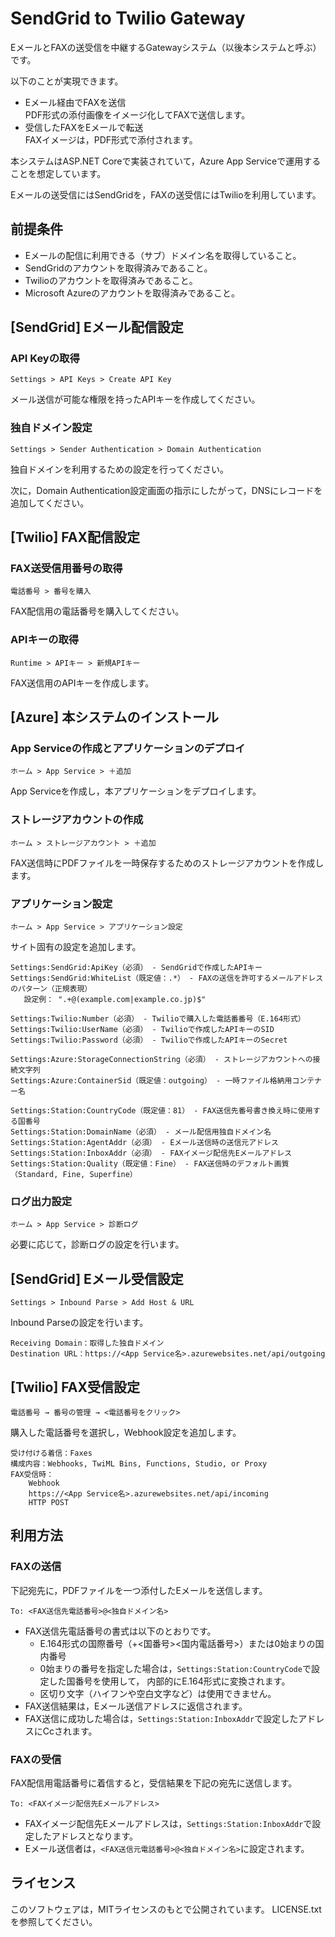 # SendGrid to Twilio Gateway

EメールとFAXの送受信を中継するGatewayシステム（以後本システムと呼ぶ）です。

以下のことが実現できます。

- Eメール経由でFAXを送信  
  PDF形式の添付画像をイメージ化してFAXで送信します。
- 受信したFAXをEメールで転送  
  FAXイメージは，PDF形式で添付されます。

本システムはASP.NET Coreで実装されていて，Azure App Serviceで運用することを想定しています。

Eメールの送受信にはSendGridを，FAXの送受信にはTwilioを利用しています。

## 前提条件

- Eメールの配信に利用できる（サブ）ドメイン名を取得していること。
- SendGridのアカウントを取得済みであること。
- Twilioのアカウントを取得済みであること。
- Microsoft Azureのアカウントを取得済みであること。

## [SendGrid] Eメール配信設定
### API Keyの取得

    Settings > API Keys > Create API Key

メール送信が可能な権限を持ったAPIキーを作成してください。

### 独自ドメイン設定

    Settings > Sender Authentication > Domain Authentication

独自ドメインを利用するための設定を行ってください。

次に，Domain Authentication設定画面の指示にしたがって，DNSにレコードを追加してください。

## [Twilio] FAX配信設定
### FAX送受信用番号の取得

    電話番号 > 番号を購入

FAX配信用の電話番号を購入してください。

### APIキーの取得

    Runtime > APIキー > 新規APIキー

FAX送信用のAPIキーを作成します。

## [Azure] 本システムのインストール
### App Serviceの作成とアプリケーションのデプロイ

    ホーム > App Service > ＋追加

App Serviceを作成し，本アプリケーションをデプロイします。

### ストレージアカウントの作成

    ホーム > ストレージアカウント > ＋追加

FAX送信時にPDFファイルを一時保存するためのストレージアカウントを作成します。

### アプリケーション設定

    ホーム > App Service > アプリケーション設定

サイト固有の設定を追加します。

    Settings:SendGrid:ApiKey（必須） - SendGridで作成したAPIキー
    Settings:SendGrid:WhiteList（既定値：.*） - FAXの送信を許可するメールアドレスのパターン（正規表現）
       設定例： ".+@(example.com|example.co.jp)$"

    Settings:Twilio:Number（必須） - Twilioで購入した電話番番号（E.164形式）
    Settings:Twilio:UserName（必須） - Twilioで作成したAPIキーのSID
    Settings:Twilio:Password（必須） - Twilioで作成したAPIキーのSecret

    Settings:Azure:StorageConnectionString（必須） - ストレージアカウントへの接続文字列
    Settings:Azure:ContainerSid（既定値：outgoing） - 一時ファイル格納用コンテナー名

    Settings:Station:CountryCode（既定値：81） - FAX送信先番号書き換え時に使用する国番号
    Settings:Station:DomainName（必須） - メール配信用独自ドメイン名
    Settings:Station:AgentAddr（必須） - Eメール送信時の送信元アドレス
    Settings:Station:InboxAddr（必須） - FAXイメージ配信先Eメールアドレス
    Settings:Station:Quality（既定値：Fine） - FAX送信時のデフォルト画質（Standard, Fine, Superfine）

### ログ出力設定

    ホーム > App Service > 診断ログ

必要に応じて，診断ログの設定を行います。

## [SendGrid] Eメール受信設定

    Settings > Inbound Parse > Add Host & URL

Inbound Parseの設定を行います。

    Receiving Domain：取得した独自ドメイン
    Destination URL：https://<App Service名>.azurewebsites.net/api/outgoing

## [Twilio] FAX受信設定

    電話番号 → 番号の管理 → <電話番号をクリック>

購入した電話番号を選択し，Webhook設定を追加します。

    受け付ける着信：Faxes
    構成内容：Webhooks, TwiML Bins, Functions, Studio, or Proxy
    FAX受信時：
        Webhook
        https://<App Service名>.azurewebsites.net/api/incoming
        HTTP POST

## 利用方法
### FAXの送信

下記宛先に，PDFファイルを一つ添付したEメールを送信します。

    To: <FAX送信先電話番号>@<独自ドメイン名>

- FAX送信先電話番号の書式は以下のとおりです。
  - E.164形式の国際番号（+<国番号><国内電話番号>）または0始まりの国内番号
  - 0始まりの番号を指定した場合は，`Settings:Station:CountryCode`で設定した国番号を使用して，
    内部的にE.164形式に変換されます。
  - 区切り文字（ハイフンや空白文字など）は使用できません。
- FAX送信結果は，Eメール送信アドレスに返信されます。
- FAX送信に成功した場合は，`Settings:Station:InboxAddr`で設定したアドレスにCcされます。

### FAXの受信

FAX配信用電話番号に着信すると，受信結果を下記の宛先に送信します。

    To: <FAXイメージ配信先Eメールアドレス>

- FAXイメージ配信先Eメールアドレスは，`Settings:Station:InboxAddr`で設定したアドレスとなります。
- Eメール送信者は，`<FAX送信元電話番号>@<独自ドメイン名>`に設定されます。

## ライセンス

このソフトウェアは，MITライセンスのもとで公開されています。
LICENSE.txtを参照してください。
